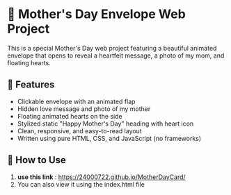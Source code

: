 # 💌 Mother's Day Envelope Web Project

This is a special Mother's Day web project featuring a beautiful animated envelope that opens to reveal a heartfelt message, a photo of my mom, and floating hearts.

## 🌸 Features

- Clickable envelope with an animated flap
- Hidden love message and photo of my mother
- Floating animated hearts on the side
- Stylized static "Happy Mother's Day" heading with heart icon
- Clean, responsive, and easy-to-read layout
- Written using pure HTML, CSS, and JavaScript (no frameworks)


## 🚀 How to Use

1. **use this link** : https://24000722.github.io/MotherDayCard/
2. You can also view it using the index.html file
   
